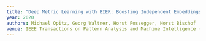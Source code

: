 ```yaml
---
title: "Deep Metric Learning with BIER: Boosting Independent Embeddings Robustly"
year: 2020
authors: Michael Opitz, Georg Waltner, Horst Possegger, Horst Bischof
venue: IEEE Transactions on Pattern Analysis and Machine Intelligence (TPAMI)
---
```

